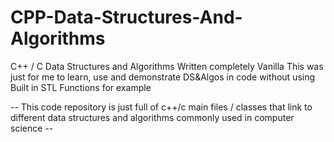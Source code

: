 # CPP-Data-Structures-And-Algorithms
C++ / C Data Structures and Algorithms Written completely Vanilla
This was just for me to learn, use and demonstrate DS&Algos in code without using
Built in STL Functions for example

-- This code repository is just full of c++/c main files / classes that link to different
data structures and algorithms commonly used in computer science --
